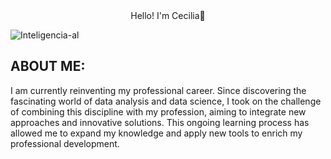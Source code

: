 

<div align= "center" >
 Hello! I'm Cecilia👋
</h1>
</div>


![Inteligencia-al](https://github.com/user-attachments/assets/056377fe-8ac9-466e-bb7d-604ab1ae63ad)
 >

## ABOUT ME:
I am currently reinventing my professional career. Since discovering the fascinating world of data analysis and data science, I took on the challenge of combining this discipline with my profession, aiming to integrate new approaches and innovative solutions. This ongoing learning process has allowed me to expand my knowledge and apply new tools to enrich my professional development.

